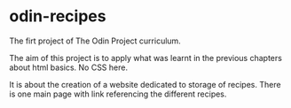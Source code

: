 # odin-recipes
The firt project of The Odin Project curriculum.

The aim of this project is to apply what was learnt in the previous chapters about html basics. No CSS here.

It is about the creation of a website dedicated to storage of recipes. There is one main page with link referencing the different recipes.